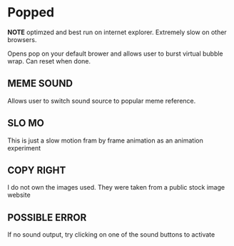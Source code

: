 # Popped
**NOTE** optimzed and best run on internet explorer. Extremely slow on other browsers.

Opens pop on your default brower and allows user to burst virtual bubble wrap. Can reset when done. 

## MEME SOUND
Allows user to switch sound source to popular meme reference. 

## SLO MO
This is just a slow motion fram by frame animation as an animation experiment

## COPY RIGHT
I do not own the images used. They were taken from a public stock image website

## POSSIBLE ERROR
If no sound output, try clicking on one of the sound buttons to activate
